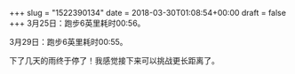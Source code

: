 +++
slug = "1522390134"
date = 2018-03-30T01:08:54+00:00
draft = false
+++
3月25日：跑步6英里耗时00:56。

3月29日：跑步6英里耗时00:55。

下了几天的雨终于停了！我感觉接下来可以挑战更长距离了。